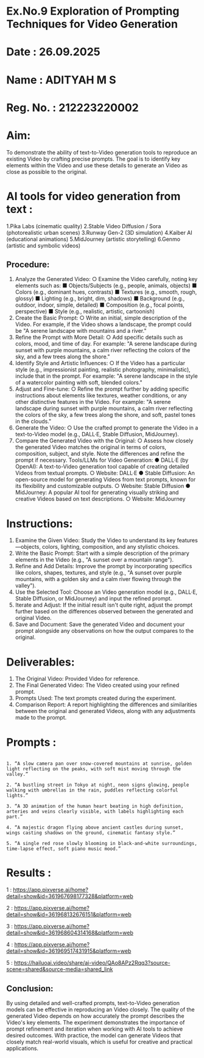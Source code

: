 # Ex.No.9 Exploration of Prompting Techniques for Video Generation

# Date : 26.09.2025
# Name : ADITYAH M S
# Reg. No. : 212223220002

# Aim:
To demonstrate the ability of text-to-Video generation tools to reproduce an existing Video by crafting precise prompts. The goal is to identify key elements within the Video and use these details to generate an Video as close as possible to the original.

# AI tools for video generation from text :

1.Pika Labs (cinematic quality)
2.Stable Video Diffusion / Sora (photorealistic urban scenes)
3.Runway Gen-2 (3D simulation)
4.Kaiber AI (educational animations)
5.MidJourney (artistic storytelling)
6.Genmo (artistic and symbolic videos)

## Procedure:
1.	Analyze the Generated Video:
○	Examine the Video carefully, noting key elements such as:
■	Objects/Subjects (e.g., people, animals, objects)
■	Colors (e.g., dominant hues, contrasts)
■	Textures (e.g., smooth, rough, glossy)
■	Lighting (e.g., bright, dim, shadows)
■	Background (e.g., outdoor, indoor, simple, detailed)
■	Composition (e.g., focal points, perspective)
■	Style (e.g., realistic, artistic, cartoonish)
2.	Create the Basic Prompt:
○	Write an initial, simple description of the Video. For example, if the Video shows a landscape, the prompt could be "A serene landscape with mountains and a river."
3.	Refine the Prompt with More Detail:
○	Add specific details such as colors, mood, and time of day. For example: "A serene landscape during sunset with purple mountains, a calm river reflecting the colors of the sky, and a few trees along the shore."
4.	Identify Style and Artistic Influences:
○	If the Video has a particular style (e.g., impressionist painting, realistic photography, minimalistic), include that in the prompt. For example: "A serene landscape in the style of a watercolor painting with soft, blended colors."
5.	Adjust and Fine-tune:
○	Refine the prompt further by adding specific instructions about elements like textures, weather conditions, or any other distinctive features in the Video. For example: "A serene landscape during sunset with purple mountains, a calm river reflecting the colors of the sky, a few trees along the shore, and soft, pastel tones in the clouds."
6.	Generate the Video:
○	Use the crafted prompt to generate the Video in a text-to-Video model (e.g., DALL·E, Stable Diffusion, MidJourney).
7.	Compare the Generated Video with the Original:
○	Assess how closely the generated Video matches the original in terms of colors, composition, subject, and style. Note the differences and refine the prompt if necessary.
Tools/LLMs for Video Generation:
●	DALL·E (by OpenAI): A text-to-Video generation tool capable of creating detailed Videos from textual prompts.
○	Website: DALL·E
●	Stable Diffusion: An open-source model for generating Videos from text prompts, known for its flexibility and customizable outputs.
○	Website: Stable Diffusion
●	MidJourney: A popular AI tool for generating visually striking and creative Videos based on text descriptions.
○	Website: MidJourney

# Instructions:
1.	Examine the Given Video: Study the Video to understand its key features—objects, colors, lighting, composition, and any stylistic choices.
2.	Write the Basic Prompt: Start with a simple description of the primary elements in the Video (e.g., "A sunset over a mountain range").
3.	Refine and Add Details: Improve the prompt by incorporating specifics like colors, shapes, textures, and style (e.g., "A sunset over purple mountains, with a golden sky and a calm river flowing through the valley").
4.	Use the Selected Tool: Choose an Video generation model (e.g., DALL·E, Stable Diffusion, or MidJourney) and input the refined prompt.
5.	Iterate and Adjust: If the initial result isn't quite right, adjust the prompt further based on the differences observed between the generated and original Video.
6.	Save and Document: Save the generated Video and document your prompt alongside any observations on how the output compares to the original.

# Deliverables:
1.	The Original Video: Provided Video for reference.
2.	The Final Generated Video: The Video created using your refined prompt.
3.	Prompts Used: The text prompts created during the experiment.
4.	Comparison Report: A report highlighting the differences and similarities between the original and generated Videos, along with any adjustments made to the prompt.

# Prompts :

```

1. “A slow camera pan over snow-covered mountains at sunrise, golden light reflecting on the peaks, with soft mist moving through the valley.”

2. “A bustling street in Tokyo at night, neon signs glowing, people walking with umbrellas in the rain, puddles reflecting colorful lights.”

3. “A 3D animation of the human heart beating in high definition, arteries and veins clearly visible, with labels highlighting each part.”

4. “A majestic dragon flying above ancient castles during sunset, wings casting shadows on the ground, cinematic fantasy style.”

5. “A single red rose slowly blooming in black-and-white surroundings, time-lapse effect, soft piano music mood.”

```

# Results :

1 :
https://app.pixverse.ai/home?detail=show&id=361967698177328&platform=web

2 :
https://app.pixverse.ai/home?detail=show&id=361968132676151&platform=web

3 :
https://app.pixverse.ai/home?detail=show&id=361968604314168&platform=web

4 :
https://app.pixverse.ai/home?detail=show&id=361969517431915&platform=web

5 :
https://hailuoai.video/share/ai-video/QAo8APz2Rqq3?source-scene=shared&source-media=shared_link

## Conclusion:
By using detailed and well-crafted prompts, text-to-Video generation models can be effective in reproducing an Video closely. The quality of the generated Video depends on how accurately the prompt describes the Video's key elements. The experiment demonstrates the importance of prompt refinement and iteration when working with AI tools to achieve desired outcomes. With practice, the model can generate Videos that closely match real-world visuals, which is useful for creative and practical applications.
